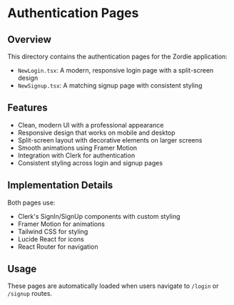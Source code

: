 # Authentication Pages

## Overview

This directory contains the authentication pages for the Zordie application:

- `NewLogin.tsx`: A modern, responsive login page with a split-screen design
- `NewSignup.tsx`: A matching signup page with consistent styling

## Features

- Clean, modern UI with a professional appearance
- Responsive design that works on mobile and desktop
- Split-screen layout with decorative elements on larger screens
- Smooth animations using Framer Motion
- Integration with Clerk for authentication
- Consistent styling across login and signup pages

## Implementation Details

Both pages use:

- Clerk's SignIn/SignUp components with custom styling
- Framer Motion for animations
- Tailwind CSS for styling
- Lucide React for icons
- React Router for navigation

## Usage

These pages are automatically loaded when users navigate to `/login` or `/signup` routes.